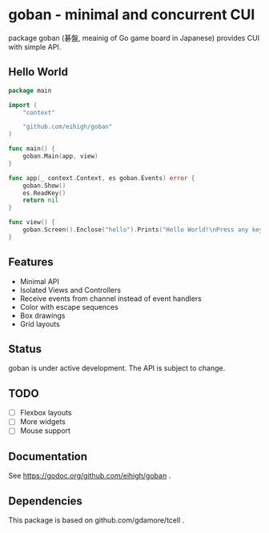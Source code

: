 # goban - minimal and concurrent CUI

package goban (碁盤, meainig of Go game board in Japanese) provides CUI with simple API.

## Hello World

```go
package main

import (
	"context"

	"github.com/eihigh/goban"
)

func main() {
	goban.Main(app, view)
}

func app(_ context.Context, es goban.Events) error {
	goban.Show()
	es.ReadKey()
	return nil
}

func view() {
	goban.Screen().Enclose("hello").Prints("Hello World!\nPress any key to exit.")
}
```

## Features

* Minimal API
* Isolated Views and Controllers
* Receive events from channel instead of event handlers
* Color with escape sequences
* Box drawings
* Grid layouts

## Status

goban is under active development. The API is subject to change.

## TODO

* [ ] Flexbox layouts
* [ ] More widgets
* [ ] Mouse support

## Documentation

See https://godoc.org/github.com/eihigh/goban .

## Dependencies

This package is based on github.com/gdamore/tcell .
